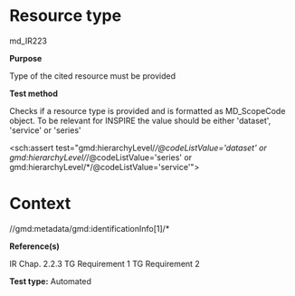 
# Resource type

	

md_IR223

**Purpose**	

Type of the cited resource must be provided

**Test method**	

Checks if a resource type is provided and is formatted as MD_ScopeCode object.
To be relevant for INSPIRE the value should be either 'dataset', 'service' or 'series'
  
  <sch:assert test="gmd:hierarchyLevel/*/@codeListValue='dataset'
    or gmd:hierarchyLevel/*/@codeListValue='series'
    or gmd:hierarchyLevel/*/@codeListValue='service'">

# Context 

//gmd:metadata/gmd:identificationInfo[1]/* <!-- todo: check context -->

**Reference(s)**	 

IR Chap. 2.2.3
TG Requirement 1 <!-- todo: check pagenr -->
TG Requirement 2

**Test type:** Automated
